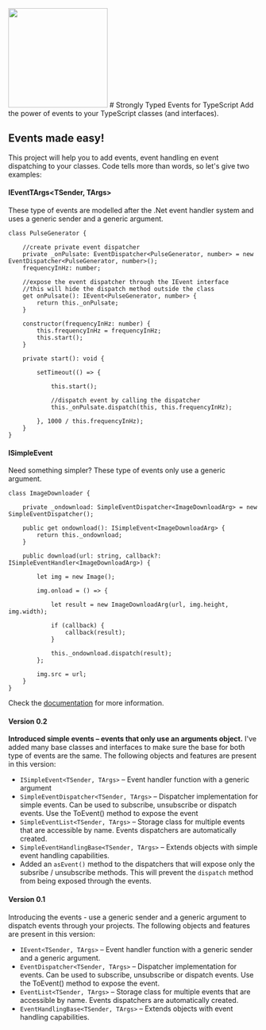 <img height="200" src="http://keestalkstech.com/wp-content/uploads/2016/03/lightning-bolt-1203953_1280-590x332.png" />
# Strongly Typed Events for TypeScript
Add the power of events to your TypeScript classes (and interfaces).

## Events made easy!
This project will help you to add events, event handling en event dispatching to your classes. Code tells more than words,
so let's give two examples:

#### IEventTArgs<TSender, TArgs>
These type of events are modelled after the .Net event handler system and uses a generic sender and a generic argument.

````
class PulseGenerator {

    //create private event dispatcher
    private _onPulsate: EventDispatcher<PulseGenerator, number> = new EventDispatcher<PulseGenerator, number>();
    frequencyInHz: number;

    //expose the event dispatcher through the IEvent interface
    //this will hide the dispatch method outside the class
    get onPulsate(): IEvent<PulseGenerator, number> {
        return this._onPulsate;
    }

    constructor(frequencyInHz: number) {
        this.frequencyInHz = frequencyInHz;
        this.start();
    }

    private start(): void {

        setTimeout(() => {

            this.start();

            //dispatch event by calling the dispatcher 
            this._onPulsate.dispatch(this, this.frequencyInHz);

        }, 1000 / this.frequencyInHz);
    }
}
````

#### ISimpleEvent<TArgs>
Need something simpler? These type of events only use a generic argument.

````
class ImageDownloader {

    private _ondownload: SimpleEventDispatcher<ImageDownloadArg> = new SimpleEventDispatcher();

    public get ondownload(): ISimpleEvent<ImageDownloadArg> {
        return this._ondownload;
    }

    public download(url: string, callback?: ISimpleEventHandler<ImageDownloadArg>) {

        let img = new Image();

        img.onload = () => {

            let result = new ImageDownloadArg(url, img.height, img.width);

            if (callback) {
                callback(result);
            }

            this._ondownload.dispatch(result);
        };

        img.src = url;
    }
}

````

Check the <a href="documentation">documentation</a> for more information.


#### Version 0.2
**Introduced simple events &ndash; events that only use an arguments object.** I've added many base classes and 
interfaces to make sure the base for both type of events are the same. The following objects and features are present in this version:

- `ISimpleEvent<TSender, TArgs>` &ndash; Event handler function with a generic argument
- `SimpleEventDispatcher<TSender, TArgs>` &ndash; Dispatcher implementation for simple events. Can be used to subscribe, 
unsubscribe or dispatch events. Use the ToEvent() method to expose the event
- `SimpleEventList<TSender, TArgs>` &ndash; Storage class for multiple events that are accessible by name. Events dispatchers are automatically created.
- `SimpleEventHandlingBase<TSender, TArgs>` &ndash; Extends objects with simple event handling capabilities.
- Added an `asEvent()` method to the dispatchers that will expose only the subsribe / unsubscribe methods. This will prevent
the `dispatch` method from being exposed through the events.


#### Version 0.1
Introducing the events - use a generic sender and a generic argument to dispatch events through your projects. The following 
objects and features are present in this version:

- `IEvent<TSender, TArgs>` &ndash; Event handler function with a generic sender and a generic argument.
- `EventDispatcher<TSender, TArgs>` &ndash; Dispatcher implementation for events. Can be used to subscribe, 
unsubscribe or dispatch events. Use the ToEvent() method to expose the event.
- `EventList<TSender, TArgs>` &ndash; Storage class for multiple events that are accessible by name. Events dispatchers are automatically created.
- `EventHandlingBase<TSender, TArgs>` &ndash; Extends objects with event handling capabilities.
